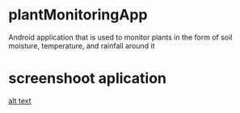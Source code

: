 # plantMonitoringApp
Android application that is used to monitor plants in the form of soil moisture, temperature, and rainfall around it

# screenshoot aplication
[alt text](https://drive.google.com/file/d/1HwB75rMHZQKg0qz-B-wc9QtAYvIww5Uk/view?usp=sharing)